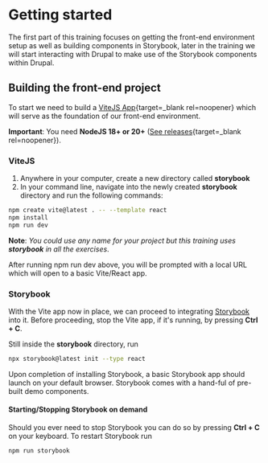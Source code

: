 # Getting started

The first part of this training focuses on getting the front-end environment setup as well as building components in Storybook, later in the training we will start interacting with Drupal to make use of the Storybook components within Drupal.

## Building the front-end project

To start we need to build a [ViteJS App](https://vitejs.dev/guide/){target=_blank rel=noopener} which will serve as the foundation of our front-end environment.

**Important**: You need **NodeJS 18+ or 20+** ([See releases](https://nodejs.org/en/download){target=_blank rel=noopener}).

### ViteJS

1. Anywhere in your computer, create a new directory called **storybook**
1. In your command line, navigate into the newly created **storybook** directory and run the following commands:

```bash
npm create vite@latest . -- --template react
npm install
npm run dev
```

**Note**: _You could use any name for your project but this training uses **storybook** in all the exercises_.

After running npm run dev above, you will be prompted with a local URL which will open to a basic Vite/React app.

### Storybook

With the Vite app now in place, we can proceed to integrating [Storybook](https://storybook.js.org/docs/get-started) into it. Before proceeding, stop the Vite app, if it's running, by pressing **Ctrl + C**.

Still inside the **storybook** directory, run

```bash
npx storybook@latest init --type react
```

Upon completion of installing Storybook, a basic Storybook app should launch on your default browser. Storybook comes with a hand-ful of pre-built demo components.

#### Starting/Stopping Storybook on demand

Should you ever need to stop Storybook you can do so by pressing **Ctrl + C** on your keyboard. To restart Storybook run

```bash
npm run storybook
```
